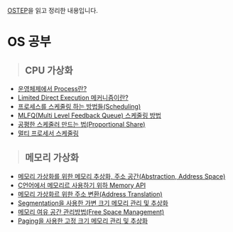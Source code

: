 [OSTEP](http://pages.cs.wisc.edu/~remzi/OSTEP/)을 읽고 정리한 내용입니다.

# OS 공부
 > ## CPU 가상화
  - [운영체제에서 Process란?](https://icksw.tistory.com/54?category=878876)
  - [Limited Direct Execution 메커니즘이란?](https://icksw.tistory.com/68?category=878876)
  - [프로세스를 스케줄링 하는 방법들(Scheduling)](https://icksw.tistory.com/123?category=878876)
  - [MLFQ(Multi Level Feedback Queue) 스케줄링 방법](https://icksw.tistory.com/124?category=878876)
  - [공평한 스케줄러 만드는 법(Proportional Share)](https://icksw.tistory.com/125?category=878876)
  - [멀티 프로세서 스케줄링](https://icksw.tistory.com/127?category=878876)
 > ## 메모리 가상화
  - [메모리 가상화를 위한 메모리 추상화, 주소 공간(Abstraction, Address Space)](https://icksw.tistory.com/129?category=878876)
  - [C언어에서 메모리르 사용하기 위하 Memory API](https://icksw.tistory.com/142?category=878876)
  - [메모리 가상화르 위한 주소 변환(Address Translation)](https://icksw.tistory.com/143?category=878876)
  - [Segmentation을 사용한 가변 크기 메모리 관리 및 추상화](https://icksw.tistory.com/145?category=878876)
  - [메모리 여유 공간 관리방법(Free Space Management)](https://icksw.tistory.com/147?category=878876)
  - [Paging을 사용한 고정 크기 메모리 관리 및 추상화](https://icksw.tistory.com/148?category=878876)
